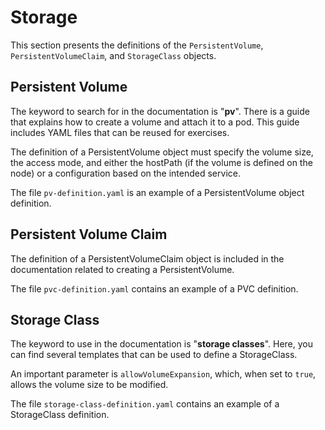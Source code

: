 # Storage

This section presents the definitions of the `PersistentVolume`, `PersistentVolumeClaim`, and `StorageClass` objects.

## Persistent Volume

The keyword to search for in the documentation is "**pv**". 
There is a guide that explains how to create a volume and attach it to a pod. 
This guide includes YAML files that can be reused for exercises.

The definition of a PersistentVolume object must specify the volume size, the access mode, and either the hostPath (if the volume is defined on the node) or a configuration based on the intended service.

The file `pv-definition.yaml` is an example of a PersistentVolume object definition.

## Persistent Volume Claim

The definition of a PersistentVolumeClaim object is included in the documentation related to creating a PersistentVolume.

The file `pvc-definition.yaml` contains an example of a PVC definition.

## Storage Class

The keyword to use in the documentation is "**storage classes**".
Here, you can find several templates that can be used to define a StorageClass.

An important parameter is `allowVolumeExpansion`, which, when set to `true`, allows the volume size to be modified.

The file `storage-class-definition.yaml` contains an example of a StorageClass definition.
